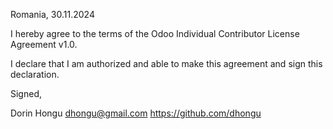 Romania, 30.11.2024

I hereby agree to the terms of the Odoo Individual Contributor License
Agreement v1.0.

I declare that I am authorized and able to make this agreement and sign this
declaration.

Signed,

Dorin Hongu dhongu@gmail.com https://github.com/dhongu
